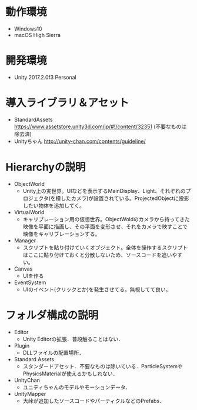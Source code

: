 # 動作環境
- Windows10
- macOS High Sierra

# 開発環境
- Unity 2017.2.0f3 Personal

# 導入ライブラリ＆アセット
- StandardAssets https://www.assetstore.unity3d.com/jp/#!/content/32351 (不要なものは除去済)
- Unityちゃん http://unity-chan.com/contents/guideline/

# Hierarchyの説明
- ObjectWorld
	- Unity上の実世界。UIなどを表示するMainDisplay、Light、それぞれのプロジェクタ(を模したカメラ)が設置されている。ProjectedObjectに投影したい物体を追加してく。
- VirtualWorld
	- キャリブレーション用の仮想世界。ObjectWoldのカメラから持ってきた映像を平面に描画し、その平面を変形させ、それをカメラで映すことで映像をキャリブレーションする。
- Manager
	- スクリプトを貼り付けていくオブジェクト。全体を操作するスクリプトはここに貼り付けておくと分散しないため、ソースコードを追いやすい。
- Canvas
	- UIを作る
- EventSystem
	- UIのイベント(クリックとか)を発生させてる。無視してて良い。

# フォルダ構成の説明
- Editor
	- Unity Editorの拡張．普段触ることはない．
- Plugin
	- DLLファイルの配置場所．
- Standard Assets
	- スタンダードアセット．不要なものは除いている．ParticleSystemやPhysicsMaterialが使えるかもしれない．
- UnityChan
	- ユニティちゃんのモデルやモーションデータ．
- UnityMapper
	- 大峠が追加したソースコードやパーティクルなどのPrefabs．